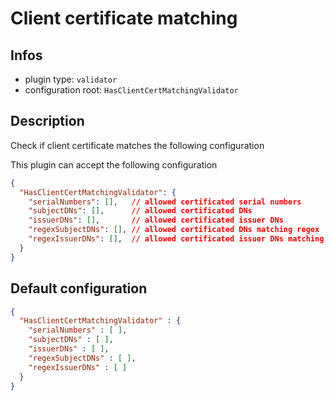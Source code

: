 
# Client certificate matching

## Infos

* plugin type: `validator`
* configuration root: `HasClientCertMatchingValidator`

## Description

Check if client certificate matches the following configuration

This plugin can accept the following configuration

```json
{
  "HasClientCertMatchingValidator": {
    "serialNumbers": [],   // allowed certificated serial numbers
    "subjectDNs": [],      // allowed certificated DNs
    "issuerDNs": [],       // allowed certificated issuer DNs
    "regexSubjectDNs": [], // allowed certificated DNs matching regex
    "regexIssuerDNs": [],  // allowed certificated issuer DNs matching regex
  }
}
```



## Default configuration

```json
{
  "HasClientCertMatchingValidator" : {
    "serialNumbers" : [ ],
    "subjectDNs" : [ ],
    "issuerDNs" : [ ],
    "regexSubjectDNs" : [ ],
    "regexIssuerDNs" : [ ]
  }
}
```




